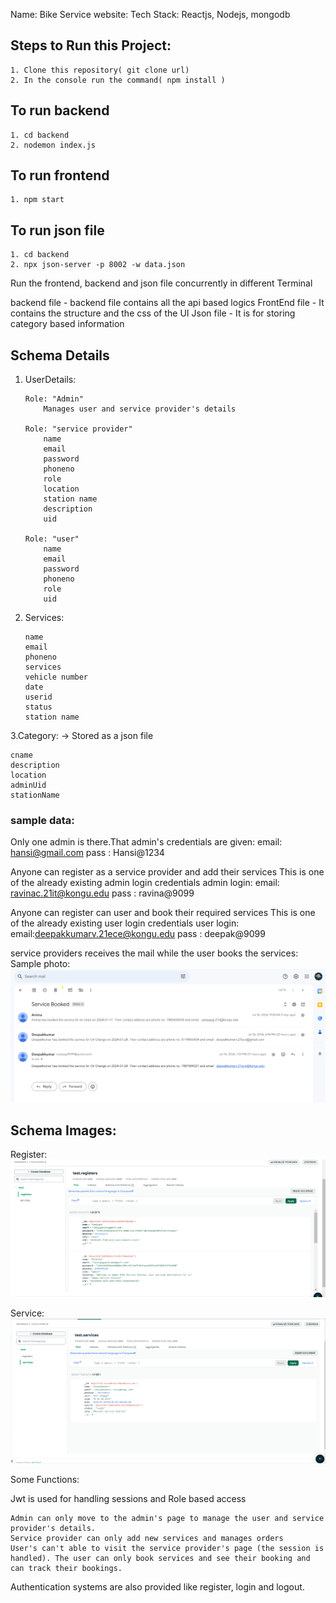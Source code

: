 Name: Bike Service website:
Tech Stack: Reactjs, Nodejs, mongodb

## Steps to Run this Project:

    1. Clone this repository( git clone url)
    2. In the console run the command( npm install )

## To run backend

    1. cd backend
    2. nodemon index.js

## To run frontend

    1. npm start

## To run json file

    1. cd backend
    2. npx json-server -p 8002 -w data.json

Run the frontend, backend and json file concurrently in different Terminal

backend file - backend file contains all the api based logics
FrontEnd file - It contains the structure and the css of the UI
Json file - It is for storing category based information

## Schema Details

1.  UserDetails:

        Role: "Admin"
            Manages user and service provider's details

        Role: "service provider"
            name
            email
            password
            phoneno
            role
            location
            station name
            description
            uid

        Role: "user"
            name
            email
            password
            phoneno
            role
            uid

2.  Services:

        name
        email
        phoneno
        services
        vehicle number
        date
        userid
        status
        station name

3.Category: -> Stored as a json file

    cname
    description
    location
    adminUid
    stationName

### sample data:

Only one admin is there.That admin's credentials are given:
email: hansi@gmail.com
pass : Hansi@1234

Anyone can register as a service provider and add their services
This is one of the already existing admin login credentials
admin login:
email: ravinac.21it@kongu.edu
pass : ravina@9099

Anyone can register can user and book their required services
This is one of the already existing user login credentials
user login:
email:deepakkumarv.21ece@kongu.edu
pass : deepak@9099

service providers receives the mail while the user books the services:
Sample photo:
![email to admin](image.png)

## Schema Images:

Register:
![Register](image-1.png)

Service:
![Booked service](image-2.png)


Some Functions:

Jwt is used for handling sessions and Role based access

    Admin can only move to the admin's page to manage the user and service provider's details.
    Service provider can only add new services and manages orders
    User's can't able to visit the service provider's page (the session is handled). The user can only book services and see their booking and can track their bookings.
    
Authentication systems are also provided like register, login and logout.
